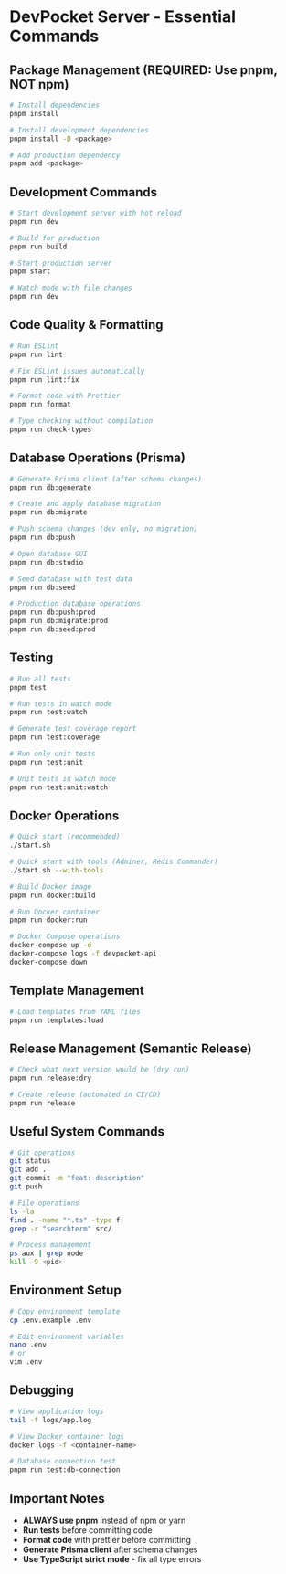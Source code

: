 # DevPocket Server - Essential Commands

## Package Management (REQUIRED: Use pnpm, NOT npm)
```bash
# Install dependencies
pnpm install

# Install development dependencies
pnpm install -D <package>

# Add production dependency
pnpm add <package>
```

## Development Commands
```bash
# Start development server with hot reload
pnpm run dev

# Build for production
pnpm run build

# Start production server
pnpm start

# Watch mode with file changes
pnpm run dev
```

## Code Quality & Formatting
```bash
# Run ESLint
pnpm run lint

# Fix ESLint issues automatically
pnpm run lint:fix

# Format code with Prettier
pnpm run format

# Type checking without compilation
pnpm run check-types
```

## Database Operations (Prisma)
```bash
# Generate Prisma client (after schema changes)
pnpm run db:generate

# Create and apply database migration
pnpm run db:migrate

# Push schema changes (dev only, no migration)
pnpm run db:push

# Open database GUI
pnpm run db:studio

# Seed database with test data
pnpm run db:seed

# Production database operations
pnpm run db:push:prod
pnpm run db:migrate:prod
pnpm run db:seed:prod
```

## Testing
```bash
# Run all tests
pnpm test

# Run tests in watch mode
pnpm run test:watch

# Generate test coverage report
pnpm run test:coverage

# Run only unit tests
pnpm run test:unit

# Unit tests in watch mode
pnpm run test:unit:watch
```

## Docker Operations
```bash
# Quick start (recommended)
./start.sh

# Quick start with tools (Adminer, Redis Commander)
./start.sh --with-tools

# Build Docker image
pnpm run docker:build

# Run Docker container
pnpm run docker:run

# Docker Compose operations
docker-compose up -d
docker-compose logs -f devpocket-api
docker-compose down
```

## Template Management
```bash
# Load templates from YAML files
pnpm run templates:load
```

## Release Management (Semantic Release)
```bash
# Check what next version would be (dry run)
pnpm run release:dry

# Create release (automated in CI/CD)
pnpm run release
```

## Useful System Commands
```bash
# Git operations
git status
git add .
git commit -m "feat: description"
git push

# File operations
ls -la
find . -name "*.ts" -type f
grep -r "searchterm" src/

# Process management
ps aux | grep node
kill -9 <pid>
```

## Environment Setup
```bash
# Copy environment template
cp .env.example .env

# Edit environment variables
nano .env
# or
vim .env
```

## Debugging
```bash
# View application logs
tail -f logs/app.log

# View Docker container logs
docker logs -f <container-name>

# Database connection test
pnpm run test:db-connection
```

## Important Notes
- **ALWAYS use pnpm** instead of npm or yarn
- **Run tests** before committing code
- **Format code** with prettier before committing
- **Generate Prisma client** after schema changes
- **Use TypeScript strict mode** - fix all type errors